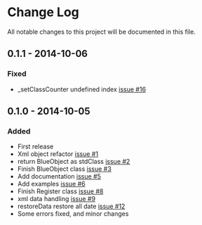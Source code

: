 # Change Log
All notable changes to this project will be documented in this file.

## 0.1.1 - 2014-10-06

### Fixed
* _setClassCounter undefined index [issue #16](https://github.com/chajr/class-kernel/issues/16)

## 0.1.0 - 2014-10-05

### Added
* First release
* Xml object refactor [issue #1](https://github.com/chajr/class-kernel/issues/1)
* return BlueObject as stdClass [issue #2](https://github.com/chajr/class-kernel/issues/2)
* Finish BlueObject class [issue #3](https://github.com/chajr/class-kernel/issues/3)
* Add documentation [issue #5](https://github.com/chajr/class-kernel/issues/5)
* Add examples [issue #6](https://github.com/chajr/class-kernel/issues/6)
* Finish Register class [issue #8](https://github.com/chajr/class-kernel/issues/8)
* xml data handling [issue #9](https://github.com/chajr/class-kernel/issues/9)
* restoreData restore all date [issue #12](https://github.com/chajr/class-kernel/issues/12)
* Some errors fixed, and minor changes
